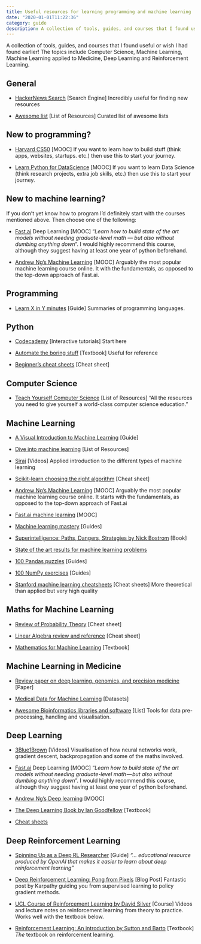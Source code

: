```yaml
---
title: Useful resources for learning programming and machine learning
date: "2020-01-01T11:22:36"
category: guide
description: A collection of tools, guides, and courses that I found useful or wish I had found earlier.
---
```


A collection of tools, guides, and courses that I found useful or wish I had found earlier! The topics include Computer Science, Machine Learning, Machine Learning applied to Medicine, Deep Learning and Reinforcement Learning.

## General

- [HackerNews Search](https://medium.com/@lharries/the-hidden-power-of-hacker-news-search-d0f03845d0b5) [Search Engine] Incredibly useful for finding new resources

- [Awesome list](https://github.com/sindresorhus/awesome) [List of Resources] Curated list of awesome lists

## New to programming?

- [Harvard CS50](https://online-learning.harvard.edu/course/cs50-introduction-computer-science) [MOOC] If you want to learn how to build stuff (think apps, websites, startups. etc.) then use this to start your journey.

- [Learn Python for DataScience](https://www.datacamp.com/courses/intro-to-python-for-data-science) [MOOC] If you want to learn Data Science (think research projects, extra job skills, etc.) then use this to start your journey.

## New to machine learning?

If you don’t yet know how to program I’d definitely start with the courses mentioned above. Then choose one of the following:

- [Fast.ai](http://course.fast.ai/) Deep Learning [MOOC] “_Learn how to build state of the art models without needing graduate-level math — but also without dumbing anything down_”. I would highly recommend this course, although they suggest having at least one year of python beforehand.

- [Andrew Ng’s Machine Learning](https://www.coursera.org/learn/machine-learning) [MOOC] Arguably the most popular machine learning course online. It with the fundamentals, as opposed to the top-down approach of Fast.ai.

## Programming

- [Learn X in Y minutes](https://learnxinyminutes.com/) [Guide] Summaries of programming languages.

## Python

- [Codecademy](https://www.codecademy.com/learn/learn-python) [Interactive tutorials] Start here

- [Automate the boring stuff](https://automatetheboringstuff.com/) [Textbook] Useful for reference

- [Beginner’s cheat sheets](https://ehmatthes.github.io/pcc/cheatsheets/README.html) [Cheat sheet]

## Computer Science

- [Teach Yourself Computer Science](https://teachyourselfcs.com/) [List of Resources] “All the resources you need to give yourself a world-class computer science education.”

## Machine Learning

- [A Visual Introduction to Machine Learning](http://www.r2d3.us/visual-intro-to-machine-learning-part-1/) [Guide]

- [Dive into machine learning](http://www.r2d3.us/visual-intro-to-machine-learning-part-1/) [List of Resources]

- [Siraj](https://www.youtube.com/watch?v=T5pRlIbr6gg&list=PL2-dafEMk2A6QKz1mrk1uIGfHkC1zZ6UU) [Videos] Applied introduction to the different types of machine learning

- [Scikit-learn choosing the right algorithm](http://scikit-learn.org/stable/tutorial/machine_learning_map/index.html) [Cheat sheet]

- [Andrew Ng’s Machine Learning](https://www.coursera.org/learn/machine-learning) [MOOC] Arguably the most popular machine learning course online. It starts with the fundamentals, as opposed to the top-down approach of Fast.ai

- [Fast.ai machine learning](http://forums.fast.ai/t/another-treat-early-access-to-intro-to-machine-learning-videos/6826?source_topic_id=9285&source_topic_id=9594) [MOOC]

- [Machine learning mastery](https://machinelearningmastery.com/start-here/) [Guides]

- [Superintelligence: Paths, Dangers, Strategies by Nick Bostrom](https://www.amazon.com/Superintelligence-Dangers-Strategies-Nick-Bostrom/dp/1501227742) [Book]

- [State of the art results for machine learning problems](https://github.com/RedditSota/state-of-the-art-result-for-machine-learning-problems)

- [100 Pandas puzzles](https://github.com/ajcr/100-pandas-puzzles) [Guides]

- [100 NumPy exercises](http://www.labri.fr/perso/nrougier/teaching/numpy.100/index.html) [Guides]

- [Stanford machine learning cheatsheets](https://github.com/afshinea/stanford-cs-229-machine-learning) [Cheat sheets] More theoretical than applied but very high quality

## Maths for Machine Learning

- [Review of Probability Theory](http://cs229.stanford.edu/section/cs229-prob.pdf) [Cheat sheet]

- [Linear Algebra review and reference](http://cs229.stanford.edu/section/cs229-linalg.pdf) [Cheat sheet]

- [Mathematics for Machine Learning](https://mml-book.com/) [Textbook]

## Machine Learning in Medicine

- [Review paper on deep learning, genomics, and precision medicine](https://greenelab.github.io/deep-review/) [Paper]

- [Medical Data for Machine Learning](https://github.com/beamandrew/medical-data) [Datasets]

- [Awesome Bioinformatics libraries and software](https://github.com/danielecook/Awesome-Bioinformatics) [List] Tools for data pre-processing, handling and visualisation.

## Deep Learning

- [3Blue1Brown](https://www.youtube.com/watch?v=aircAruvnKk&list=PLZHQObOWTQDNU6R1_67000Dx_ZCJB-3pi) [Videos] Visualisation of how neural networks work, gradient descent, backpropagation and some of the maths involved.

- [Fast.ai](http://course.fast.ai/) Deep Learning [MOOC] “_Learn how to build state of the art models without needing graduate-level math — but also without dumbing anything down_”. I would highly recommend this course, although they suggest having at least one year of python beforehand.

- [Andrew Ng’s Deep learning](https://www.deeplearning.ai/) [MOOC]

- [The Deep Learning Book by Ian Goodfellow](http://www.deeplearningbook.org/) [Textbook]

- [Cheat sheets](https://becominghuman.ai/cheat-sheets-for-ai-neural-networks-machine-learning-deep-learning-big-data-678c51b4b463)

## Deep Reinforcement Learning

- [Spinning Up as a Deep RL Researcher](https://spinningup.openai.com/en/latest/spinningup/spinningup.html) [Guide] _“… educational resource produced by OpenAI that makes it easier to learn about deep reinforcement learning”_

- [Deep Reinforcement Learning: Pong from Pixels](http://karpathy.github.io/2016/05/31/rl/) [Blog Post] Fantastic post by Karpathy guiding you from supervised learning to policy gradient methods.

- [UCL Course of Reinforcement Learning by David Silver](http://www0.cs.ucl.ac.uk/staff/d.silver/web/Teaching.html) [Course] Videos and lecture notes on reinforcement learning from theory to practice. Works well with the textbook below.

- [Reinforcement Learning: An introduction by Sutton and Barto](http://incompleteideas.net/book/bookdraft2017nov5.pdf) [Textbook] _The_ textbook on reinforcement learning.
